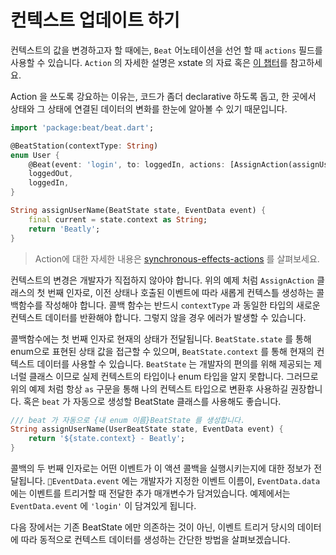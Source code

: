 # 컨텍스트 업데이트 하기

&#x20;컨텍스트의 값을 변경하고자 할 때에는, `Beat` 어노테이션을 선언 할 때 `actions` 필드를 사용할 수 있습니다. `Action` 의 자세한 설명은 xstate 의 자료 혹은 [이 챕터](../../introduction/synchronous-effects-actions/)를 참고하세요.

Action 을 쓰도록 강요하는 이유는, 코드가 좀더 declarative 하도록 돕고, 한 곳에서 상태와 그 상태에 연결된 데이터의 변화를 한눈에 알아볼 수 있기 때문입니다.&#x20;

```dart
import 'package:beat/beat.dart';

@BeatStation(contextType: String)
enum User {
    @Beat(event: 'login', to: loggedIn, actions: [AssignAction(assignUserName)])
    loggedOut,
    loggedIn,
}

String assignUserName(BeatState state, EventData event) {
    final current = state.context as String;
    return 'Beatly';
}
```

> Action에 대한 자세한 내용은  [synchronous-effects-actions](../../introduction/synchronous-effects-actions/ "mention") 를 살펴보세요. &#x20;

&#x20;컨텍스트의 변경은 개발자가 직접하지 않아야 합니다. 위의 예제 처럼 `AssignAction` 클래스의 첫 번째 인자로, 이전 상태나 호출된 이벤트에 따라 새롭게 컨텍스틀 생성하는 콜백함수를 작성해야 합니다. 콜백 함수는 반드시 `contextType` 과 동일한 타입의 새로운 컨텍스트 데이터를 반환해야 합니다. 그렇지 않을 경우 에러가 발생할 수 있습니다.&#x20;

&#x20;콜백함수에는 첫 번째 인자로 현재의 상태가 전달됩니다. `BeatState.state` 를 통해 enum으로 표현된 상태 값을 접근할 수 있으며, `BeatState.context` 를 통해 현재의 컨텍스트 데이터를 사용할 수 있습니다. `BeatState` 는 개발자의 편의를 위해 제공되는 제너럴 클래스 이므로 실제 컨텍스트의 타입이나 enum 타입을 알지 못합니다. 그러므로 위의 예제 처럼 항상 `as` 구문을 통해 나의 컨텍스트 타입으로 변환후 사용하길 권장합니다. 혹은 `beat` 가 자동으로 생성할 BeatState 클래스를 사용해도 좋습니다.&#x20;

```dart
/// beat 가 자동으로 {내 enum 이름}BeatState 를 생성합니다.
String assignUserName(UserBeatState state, EventData event) {
    return '${state.context} - Beatly';
}
```

&#x20;콜백의 두 번째 인자로는 어떤 이벤트가 이 액션 콜백을 실행시키는지에 대한 정보가 전달됩니다. `EventData.event` 에는 개발자가 지정한 이벤트 이름이, `EventData.data` 에는 이벤트를 트리거할 때 전달한 추가 매개변수가 담겨있습니다. 예제에서는 `EventData.event` 에 `'login'` 이 담겨있게 됩니다.&#x20;

다음 장에서는 기존 BeatState 에만 의존하는 것이 아닌, 이벤트 트리거 당시의 데이터에 따라 동적으로 컨텍스트 데이터를 생성하는 간단한 방법을 살펴보겠습니다.
